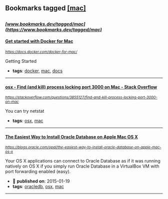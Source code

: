 ## Bookmarks tagged [[mac]](https://www.bookmarks.dev/search?q=[mac])

_<sup><sup>[www.bookmarks.dev/tagged/mac](https://www.bookmarks.dev/tagged/mac)</sup></sup>_
---
#### [Get started with Docker for Mac](https://docs.docker.com/docker-for-mac/)
_<sup>https://docs.docker.com/docker-for-mac/</sup>_

Getting Started
* **tags**: [docker](../tagged/docker.md), [mac](../tagged/mac.md), [docs](../tagged/docs.md)
---
#### [osx - Find (and kill) process locking port 3000 on Mac - Stack Overflow](https://stackoverflow.com/questions/3855127/find-and-kill-process-locking-port-3000-on-mac)
_<sup>https://stackoverflow.com/questions/3855127/find-and-kill-process-locking-port-3000-on-mac</sup>_

You can try netstat

* **tags**: [osx](../tagged/osx.md), [mac](../tagged/mac.md)
---
#### [The Easiest Way to Install Oracle Database on Apple Mac OS X ](https://blogs.oracle.com/opal/the-easiest-way-to-install-oracle-database-on-apple-mac-os-x)
_<sup>https://blogs.oracle.com/opal/the-easiest-way-to-install-oracle-database-on-apple-mac-os-x</sup>_

Your OS X applications can connect to Oracle Database as if it was running natively on OS X if you simply run Oracle Database in a VirtualBox VM with port forwarding enabled (easy).
* :calendar: **published on**: 2015-01-19
* **tags**: [oracledb](../tagged/oracledb.md), [osx](../tagged/osx.md), [mac](../tagged/mac.md)
---
